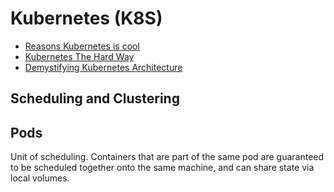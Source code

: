 # Kubernetes (K8S)

* [Reasons Kubernetes is cool](https://jvns.ca/blog/2017/10/05/reasons-kubernetes-is-cool/)
* [Kubernetes The Hard Way](https://github.com/kelseyhightower/kubernetes-the-hard-way)
* [Demystifying Kubernetes Architecture](https://github.com/ajeetraina/docker101/blob/master/play-with-kubernetes/concepts/README.md)

## Scheduling and Clustering

## Pods

Unit of scheduling. Containers that are part of the same pod are guaranteed to be scheduled together onto the same machine, and can share state via local volumes.

